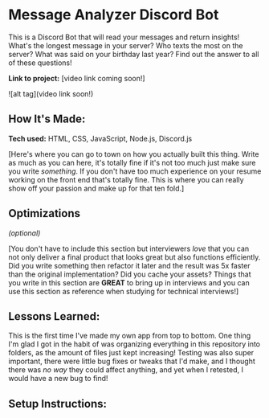 # Message Analyzer Discord Bot
This is a Discord Bot that will read your messages and return insights! What's the longest message in your server? Who texts the most on the server? What was said on your birthday last year? Find out the answer to all of these questions! 

**Link to project:** [video link coming soon!]

![alt tag](video link soon!)

## How It's Made:

**Tech used:** HTML, CSS, JavaScript, Node.js, Discord.js

[Here's where you can go to town on how you actually built this thing. Write as much as you can here, it's totally fine if it's not too much just make sure you write *something*. If you don't have too much experience on your resume working on the front end that's totally fine. This is where you can really show off your passion and make up for that ten fold.]

## Optimizations
*(optional)*

[You don't have to include this section but interviewers *love* that you can not only deliver a final product that looks great but also functions efficiently. Did you write something then refactor it later and the result was 5x faster than the original implementation? Did you cache your assets? Things that you write in this section are **GREAT** to bring up in interviews and you can use this section as reference when studying for technical interviews!]

## Lessons Learned:

This is the first time I've made my own app from top to bottom. One thing I'm glad I got in the habit of was organizing everything in this repository into folders, as the amount of files just kept increasing! Testing was also super important, there were little bug fixes or tweaks that I'd make, and I thought there was *no way* they could affect anything, and  yet when I retested, I would have a new bug to find! 

## Setup Instructions:



